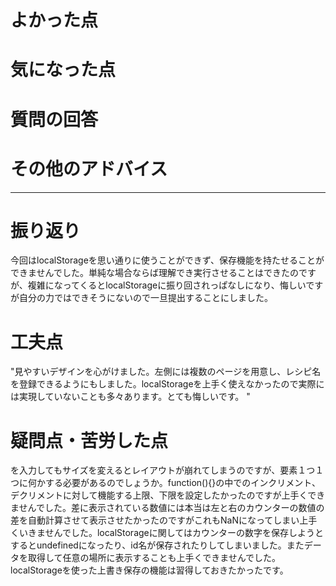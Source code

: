 # よかった点

# 気になった点

# 質問の回答

# その他のアドバイス


---

# 振り返り
今回はlocalStorageを思い通りに使うことができず、保存機能を持たせることができませんでした。単純な場合ならば理解でき実行させることはできたのですが、複雑になってくるとlocalStorageに振り回されっぱなしになり、悔しいですが自分の力ではできそうにないので一旦提出することにしました。
# 工夫点
"見やすいデザインを心がけました。左側には複数のページを用意し、レシピ名を登録できるようにもしました。localStorageを上手く使えなかったので実際には実現していないことも多々あります。とても悔しいです。
"
# 疑問点・苦労した点
<meta name="viewport" content="width=device-width">を入力してもサイズを変えるとレイアウトが崩れてしまうのですが、要素１つ１つに何かする必要があるのでしょうか。function(){}の中でのインクリメント、デクリメントに対して機能する上限、下限を設定したかったのですが上手くできませんでした。差に表示されている数値には本当は左と右のカウンターの数値の差を自動計算させて表示させたかったのですがこれもNaNになってしまい上手くいきませんでした。localStorageに関してはカウンターの数字を保存しようとするとundefinedになったり、id名が保存されたりしてしまいました。またデータを取得して任意の場所に表示することも上手くできませんでした。localStorageを使った上書き保存の機能は習得しておきたかったです。